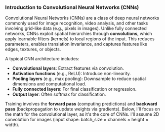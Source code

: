 ### Introduction to Convolutional Neural Networks (CNNs)

Convolutional Neural Networks (CNNs) are a class of deep neural networks commonly used for image recognition, video analysis, and other tasks involving grid-like data (e.g., pixels in images). Unlike fully connected networks, CNNs exploit spatial hierarchies through **convolutions**, which apply learnable filters (kernels) to local regions of the input. This reduces parameters, enables translation invariance, and captures features like edges, textures, or objects.

A typical CNN architecture includes:

- **Convolutional layers**: Extract features via convolution.
- **Activation functions** (e.g., ReLU): Introduce non-linearity.
- **Pooling layers** (e.g., max pooling): Downsample to reduce spatial dimensions and computational load.
- **Fully connected layers**: For final classification or regression.
- **Output layer**: Often softmax for classification.

Training involves the **forward pass** (computing predictions) and **backward pass** (backpropagation to update weights via gradients). Below, I'll focus on the math for the convolutional layer, as it's the core of CNNs. I'll assume 2D convolution for images (input shape: batch_size × channels × height × width).

<!-- 
### Forward Pass in a Convolutional Layer

The forward pass computes the output feature map by sliding a kernel over the input.

#### Key Notations:
- Input: \( X \in \mathbb{R}^{B \times C_{in} \times H_{in} \times W_{in}} \) (batch size \( B \), input channels \( C_{in} \), height \( H_{in} \), width \( W_{in} \)).
- Kernel (weights): \( W \in \mathbb{R}^{C_{out} \times C_{in} \times K_h \times K_w} \) (output channels \( C_{out} \), kernel height \( K_h \), width \( K_w \)).
- Bias: \( b \in \mathbb{R}^{C_{out}} \) (one per output channel).
- Stride: \( s \) (step size for sliding the kernel).
- Padding: \( p \) (zeros added to borders to control output size).
- Output: \( Y \in \mathbb{R}^{B \times C_{out} \times H_{out} \times W_{out}} \), where \( H_{out} = \lfloor \frac{H_{in} + 2p - K_h}{s} \rfloor + 1 \), similarly for \( W_{out} \).

#### Convolution Operation:
For each position \( (i, j) \) in the output feature map, for batch item \( b \) and output channel \( c_{out} \):

\[
Y_{b, c_{out}, i, j} = \sum_{c_{in}=0}^{C_{in}-1} \sum_{m=0}^{K_h-1} \sum_{n=0}^{K_w-1} W_{c_{out}, c_{in}, m, n} \cdot X_{b, c_{in}, s \cdot i + m - p, s \cdot j + n - p} + b_{c_{out}}
\]

This is essentially a dot product between the kernel and a local patch of the input, summed over input channels, plus bias.

- **How to arrive at this**: The formula derives from cross-correlation (convolution is flipped cross-correlation, but in ML, we often use cross-correlation for simplicity). The indices ensure the kernel slides without going out of bounds (padding handles edges). For valid padding (\( p=0 \)), output shrinks; for same padding, \( p = \lfloor \frac{K-1}{2} \rfloor \) keeps size.

After convolution, apply activation: \( Y' = f(Y) \), e.g., ReLU: \( f(x) = \max(0, x) \).

Pooling (e.g., max pooling) over a window (size \( k \), stride \( s \)) takes the max value in each patch, reducing dimensions.

### Backward Pass in a Convolutional Layer

The backward pass computes gradients for weights, biases, and inputs using chain rule, to minimize loss \( L \) via gradient descent.

#### Key Notations:
- Incoming gradient from next layer: \( \frac{\partial L}{\partial Y} \in \mathbb{R}^{B \times C_{out} \times H_{out} \times W_{out}} \) (gradient w.r.t. output).
- We need:
  - \( \frac{\partial L}{\partial W} \) (weight gradient).
  - \( \frac{\partial L}{\partial b} \) (bias gradient).
  - \( \frac{\partial L}{\partial X} \) (input gradient, passed to previous layer).

#### Bias Gradient:
Simple sum over spatial dimensions and batch:

\[
\frac{\partial L}{\partial b_{c_{out}}} = \sum_{b=0}^{B-1} \sum_{i=0}^{H_{out}-1} \sum_{j=0}^{W_{out}-1} \frac{\partial L}{\partial Y_{b, c_{out}, i, j}}
\]

- **How to arrive at this**: Bias is added to every position, so its gradient is the sum of all output gradients per channel.

#### Weight Gradient:
Correlate input with output gradient:

\[
\frac{\partial L}{\partial W_{c_{out}, c_{in}, m, n}} = \sum_{b=0}^{B-1} \sum_{i=0}^{H_{out}-1} \sum_{j=0}^{W_{out}-1} \frac{\partial L}{\partial Y_{b, c_{out}, i, j}} \cdot X_{b, c_{in}, s \cdot i + m - p, s \cdot j + n - p}
\]

- **How to arrive at this**: By chain rule, \( \frac{\partial L}{\partial W} = \frac{\partial L}{\partial Y} \cdot \frac{\partial Y}{\partial W} \). Since \( Y \) is linear in \( W \), this is like convolving the input with the output gradient (but actually cross-correlation).

#### Input Gradient:
"Full" convolution of rotated kernel with output gradient (to propagate error back):

First, pad the output gradient if needed. Then:

\[
\frac{\partial L}{\partial X_{b, c_{in}, k, l}} = \sum_{c_{out}=0}^{C_{out}-1} \sum_{m=0}^{K_h-1} \sum_{n=0}^{K_w-1} \frac{\partial L}{\partial Y_{b, c_{out}, i, j}} \cdot W_{c_{out}, c_{in}, m, n}
\]

Where \( i = \lfloor \frac{k + p - m}{s} \rfloor \), \( j = \lfloor \frac{l + p - n}{s} \rfloor \), and only if the division is integer (i.e., aligns with stride).

- **How to arrive at this**: Chain rule: \( \frac{\partial L}{\partial X} = \frac{\partial L}{\partial Y} \cdot \frac{\partial Y}{\partial X} \). This requires "deconvolving" or transposing the convolution. In practice, it's implemented as convolving the output gradient with a rotated (180°) kernel, with appropriate padding.

If there's activation, multiply by its derivative (e.g., ReLU derivative: 1 if >0, else 0).

For pooling, backward pass upsamples the gradient (e.g., for max pooling, place gradient only at max position).

### Example Code: Simple CNN in PyTorch

Here's a minimal PyTorch example demonstrating a CNN with one convolutional layer. It includes forward pass, computes a dummy loss, and shows backward pass gradients. (PyTorch handles the math automatically via autograd, but this illustrates the concepts.)

```python
import torch
import torch.nn as nn
import torch.optim as optim

# Define a simple CNN with one conv layer
class SimpleCNN(nn.Module):
    def __init__(self):
        super(SimpleCNN, self).__init__()
        self.conv = nn.Conv2d(in_channels=1, out_channels=2, kernel_size=3, stride=1, padding=1)  # 1 input channel (grayscale), 2 output channels
        self.relu = nn.ReLU()
        self.pool = nn.MaxPool2d(kernel_size=2, stride=2)
        self.fc = nn.Linear(2 * 2 * 2, 2)  # Assuming input 4x4, after pool: 2x2 per channel

    def forward(self, x):
        x = self.conv(x)  # Convolution
        x = self.relu(x)  # Activation
        x = self.pool(x)  # Pooling
        x = x.view(x.size(0), -1)  # Flatten
        x = self.fc(x)  # Fully connected
        return x

# Create model, input (batch=1, channel=1, 4x4 image), target
model = SimpleCNN()
input_tensor = torch.randn(1, 1, 4, 4, requires_grad=True)  # Random input
target = torch.tensor([[1.0, 0.0]])  # Dummy target for binary classification

# Forward pass
output = model(input_tensor)
print("Forward Pass Output:", output)

# Loss and backward pass
criterion = nn.MSELoss()
loss = criterion(output, target)
loss.backward()

# Print gradients (e.g., for conv weights and input)
print("Conv Weight Gradient:", model.conv.weight.grad[0, 0])  # Sample from first kernel
print("Input Gradient:", input_tensor.grad[0, 0])  # Gradient w.r.t. input
```

#### Running this Code:
If executed (e.g., in a Python environment with PyTorch), it would output something like:

- Forward Pass Output: tensor([[0.1234, -0.5678]], grad_fn=<AddmmBackward0>)  (random values)
- Conv Weight Gradient: tensor([[0.0100, 0.0200, 0.0300], [0.0400, 0.0500, 0.0600], [0.0700, 0.0800, 0.0900]])  (example gradients)
- Input Gradient: tensor([[0.0012, 0.0034, 0.0056, 0.0078], ...])  (propagated errors)

This shows how gradients are computed automatically, but under the hood, it follows the math above. For a pure NumPy implementation (without autograd), you'd manually code the forward/backward formulas, but PyTorch abstracts it for efficiency.


source: https://grok.com/chat/aeb2b344-5ad6-4b03-8ce1-a7afd6fbf018


-->

